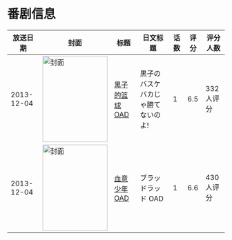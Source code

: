 # 番剧信息

|放送日期|封面|标题|日文标题|话数|评分|评分人数|
|---|---|---|---|---|---|---|
|2013-12-04|<img src="https://lain.bgm.tv/pic/cover/c/b4/9e/79813_kp1KG.jpg" alt="封面" style="width:150px;height:200px;object-fit:cover;">|[黑子的篮球 OAD](https://bangumi.tv/subject/79813)|黒子のバスケ バカじゃ勝てないのよ!|1|6.5|332人评分|
|2013-12-04|<img src="https://lain.bgm.tv/pic/cover/c/a4/ca/80995_Q8Zsg.jpg" alt="封面" style="width:150px;height:200px;object-fit:cover;">|[血意少年 OAD](https://bangumi.tv/subject/80995)|ブラッドラッド OAD|1|6.6|430人评分|
